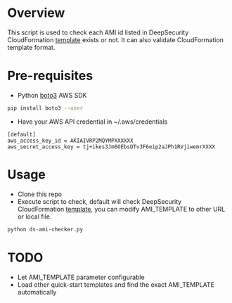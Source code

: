 # Overview
This script is used to check each AMI id listed in DeepSecurity CloudFormation [template](https://github.com/deep-security/cloudformation/blob/master/DeepSecurity/Marketplace/DSM96MP.template) exists or not.
It can also validate CloudFormation template format.


# Pre-requisites
- Python [boto3](https://boto3.readthedocs.io/en/latest/) AWS SDK
```bash
pip install boto3 --user
```
- Have your AWS API credential in ~/.aws/credentials 
```
[default]
aws_access_key_id = AKIAIVRP2MQYMPXXXXXX
aws_secret_access_key = tj+ikes3Jm6OEbsDTv3F6eip2aJPh1RVjiwemrXXXX
```

# Usage
- Clone this repo
- Execute script to check, default will check DeepSecurity CloudFormation [template](https://github.com/deep-security/cloudformation/blob/master/DeepSecurity/Marketplace/DSM96MP.template), you can modify AMI_TEMPLATE to other URL or local file.
```bash
python ds-ami-checker.py
```

# TODO
- Let AMI_TEMPLATE parameter configurable
- Load other quick-start templates and find the exact AMI_TEMPLATE automatically
